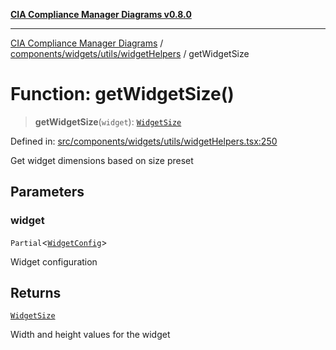 [**CIA Compliance Manager Diagrams v0.8.0**](../../../../../README.md)

***

[CIA Compliance Manager Diagrams](../../../../../modules.md) / [components/widgets/utils/widgetHelpers](../README.md) / getWidgetSize

# Function: getWidgetSize()

> **getWidgetSize**(`widget`): [`WidgetSize`](../../../../../types/widget/interfaces/WidgetSize.md)

Defined in: [src/components/widgets/utils/widgetHelpers.tsx:250](https://github.com/Hack23/cia-compliance-manager/blob/78912779fad2796d4afcf9e0a863cca80a66b25f/src/components/widgets/utils/widgetHelpers.tsx#L250)

Get widget dimensions based on size preset

## Parameters

### widget

`Partial`\<[`WidgetConfig`](../../../../../types/widget/interfaces/WidgetConfig.md)\>

Widget configuration

## Returns

[`WidgetSize`](../../../../../types/widget/interfaces/WidgetSize.md)

Width and height values for the widget
